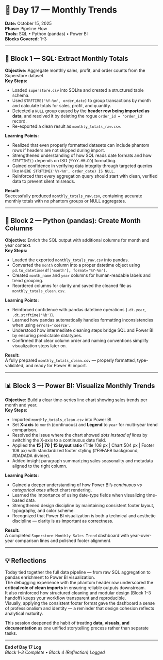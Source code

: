 # 🧠 Day 17 — Monthly Trends
**Date:** October 15, 2025  
**Phase:** Pipeline Flow  
**Tools:** SQL • Python (pandas) • Power BI  
**Blocks Covered:** 1–3  

---

## 🧩 Block 1 — SQL: Extract Monthly Totals  
**Objective:** Aggregate monthly sales, profit, and order counts from the Superstore dataset.  
**Key Steps:**
- Loaded `superstore.csv` into SQLite and created a structured table schema.  
- Used `STRFTIME('%Y-%m', order_date)` to group transactions by month and calculate totals for sales, profit, and quantity.  
- Detected a `NULL` group caused by the **header row being imported as data**, and resolved it by deleting the rogue `order_id = 'order_id'` record.  
- Re-exported a clean result as `monthly_totals_raw.csv`.  

**Learning Points:**
- Realized that even properly formatted datasets can include phantom rows if headers are not skipped during import.  
- Strengthened understanding of how SQL reads date formats and how `STRFTIME()` depends on ISO (`YYYY-MM-DD`) formatting.  
- Gained confidence in verifying data integrity through targeted queries like `WHERE STRFTIME('%Y-%m', order_date) IS NULL`.  
- Reinforced that every aggregation query should start with clean, verified data to prevent silent misreads.  

**Result:**  
Successfully produced `monthly_totals_raw.csv`, containing accurate monthly totals with no phantom groups or NULL aggregates.  

---

## 🐍 Block 2 — Python (pandas): Create Month Columns  
**Objective:** Enrich the SQL output with additional columns for month and year context.  
**Key Steps:**
- Loaded the exported `monthly_totals_raw.csv` into pandas.  
- Converted the `month` column into a proper datetime object using `pd.to_datetime(df['month'], format='%Y-%m')`.  
- Created `month_name` and `year` columns for human-readable labels and trend grouping.  
- Reordered columns for clarity and saved the cleaned file as `monthly_totals_clean.csv`.  

**Learning Points:**
- Reinforced confidence with pandas datetime operations (`.dt.year`, `.dt.strftime('%b')`).  
- Learned how pandas automatically handles formatting inconsistencies when using `errors='coerce'`.  
- Understood how intermediate cleaning steps bridge SQL and Power BI by ensuring predictable datatypes.  
- Confirmed that clear column order and naming conventions simplify visualization steps later on.  

**Result:**  
A fully prepared `monthly_totals_clean.csv` — properly formatted, type-validated, and ready for Power BI import.  

---

## 📊 Block 3 — Power BI: Visualize Monthly Trends  
**Objective:** Build a clear time-series line chart showing sales trends per month and year.  
**Key Steps:**
- Imported `monthly_totals_clean.csv` into Power BI.  
- Set **X-axis** to `month` (continuous) and **Legend** to `year` for multi-year trend comparison.  
- Resolved the issue where the chart showed *dots instead of lines* by switching the X-axis to a continuous date field.  
- Applied the **15 | 70 | 15 layout ratio** (Title 108 px | Chart 504 px | Footer 108 px) with standardized footer styling (#F9FAFB background, #DADADA divider).  
- Added insight paragraph summarizing sales seasonality and metadata aligned to the right column.  

**Learning Points:**
- Gained a deeper understanding of how Power BI’s *continuous vs categorical axes* affect chart rendering.  
- Learned the importance of using date-type fields when visualizing time-based data.  
- Strengthened design discipline by maintaining consistent footer layout, typography, and color scheme.  
- Recognized that Power BI visualization is both a technical and aesthetic discipline — clarity is as important as correctness.  

**Result:**  
A completed `Superstore Monthly Sales Trend` dashboard with year-over-year comparison lines and polished footer alignment.  

---

## 💡 Reflections  
Today tied together the full data pipeline — from raw SQL aggregation to pandas enrichment to Power BI visualization.  
The debugging experience with the phantom header row underscored the **critical role of clean imports** in ensuring reliable outputs downstream.  
It also reinforced how structured cleaning and modular design (Block 1–3 handoff) keeps your workflow transparent and reproducible.  
Visually, applying the consistent footer format gave the dashboard a sense of professionalism and identity — a reminder that design cohesion reflects analytical maturity.  

This session deepened the habit of treating **data, visuals, and documentation** as one unified storytelling process rather than separate tasks.  

---

**End of Day 17 Log**  
*Block 1–3 Complete • Block 4 (Reflection) Logged*
